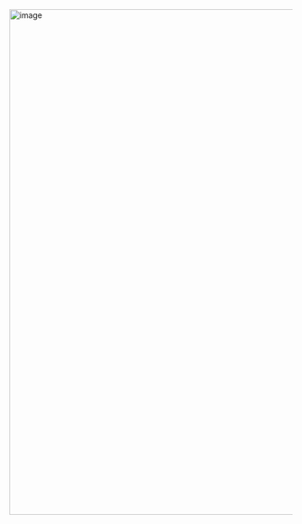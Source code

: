 <img width="900" alt="image" src="https://user-images.githubusercontent.com/20587215/220456922-5a58ec38-064c-4f48-a009-ccdc38487adf.png">
